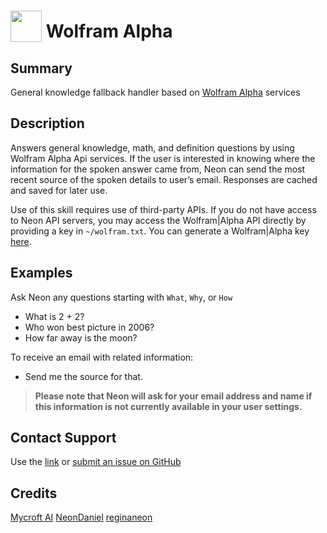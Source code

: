 # <img src='https://raw.githack.com/FortAwesome/Font-Awesome/master/svgs/solid/question.svg' card_color='#22a7f0' width='50' height='50' style='vertical-align:bottom'/> Wolfram Alpha

## Summary

General knowledge fallback handler based on [Wolfram Alpha](https://wolframalpha.com) services

## Description

Answers general knowledge, math, and definition questions by using Wolfram Alpha Api services. If the user is interested in knowing where the information for the spoken answer came from, Neon can send the most recent source of the spoken details to user’s email.
Responses are cached and saved for later use.

Use of this skill requires use of third-party APIs. If you do not have access to Neon API servers, you may access the
Wolfram|Alpha API directly by providing a key in `~/wolfram.txt`. You can generate a Wolfram|Alpha key
[here](https://developer.wolframalpha.com/portal/myapps/).

## Examples

Ask Neon any questions starting with `What`, `Why`, or `How`
- What is 2 + 2?
- Who won best picture in 2006?
- How far away is the moon?

To receive an email with related information:
- Send me the source for that.

> **Please note that Neon will ask for your email address and name if this information is not currently available in your user settings.**

## Contact Support

Use the [link](https://neongecko.com/ContactUs) or [submit an issue on GitHub](https://help.github.com/en/articles/creating-an-issue)

## Credits
[Mycroft AI](https://github.com/MycroftAI)
[NeonDaniel](https://github.com/NeonDaniel)
[reginaneon](https://github.com/reginaneon)

